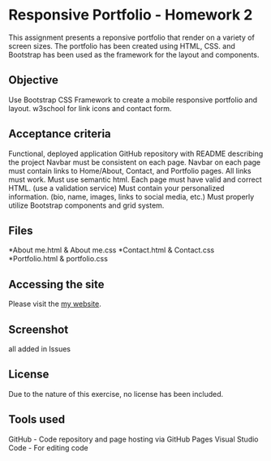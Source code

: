 # Responsive Portfolio - Homework 2
This assignment presents a reponsive portfolio that render on a variety of screen sizes. The portfolio has been created using HTML, CSS. and Bootstrap has been used as the framework for the layout and components.

## Objective
Use Bootstrap CSS Framework to create a mobile responsive portfolio and layout.
w3school for link icons and contact form.

## Acceptance criteria
Functional, deployed application
GitHub repository with README describing the project
Navbar must be consistent on each page.
Navbar on each page must contain links to Home/About, Contact, and Portfolio pages.
All links must work.
Must use semantic html.
Each page must have valid and correct HTML. (use a validation service)
Must contain your personalized information. (bio, name, images, links to social media, etc.)
Must properly utilize Bootstrap components and grid system.

## Files 
*About me.html & About me.css
*Contact.html & Contact.css
*Portfolio.html & portfolio.css

## Accessing the site
Please visit the [my website](https://eli-33.github.io/ElaheJamshidi.github.io/).


## Screenshot
all added in Issues

## License
Due to the nature of this exercise, no license has been included.

## Tools used
GitHub - Code repository and page hosting via GitHub Pages
Visual Studio Code - For editing code

